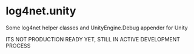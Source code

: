 # log4net.unity
Some log4net helper classes and UnityEngine.Debug appender for Unity

ITS NOT PRODUCTION READY YET, STILL IN ACTIVE DEVELOPMENT PROCESS
